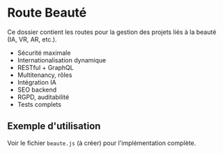 # Route Beauté

Ce dossier contient les routes pour la gestion des projets liés à la beauté (IA, VR, AR, etc.).

- Sécurité maximale
- Internationalisation dynamique
- RESTful + GraphQL
- Multitenancy, rôles
- Intégration IA
- SEO backend
- RGPD, auditabilité
- Tests complets

## Exemple d'utilisation
Voir le fichier `beaute.js` (à créer) pour l'implémentation complète.
